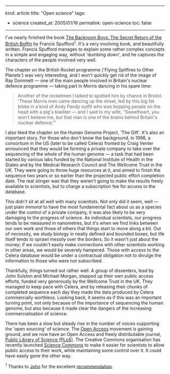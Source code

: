 -----
kind: article
title: "Open science"
tags:
- science
created_at: 2005/01/16
permalink: open-science
toc: false
-----

<p>I've nearly finished the book <a href="http://www.amazon.co.uk/exec/obidos/ASIN/0571214975/butshesagirl-21">The Backroom Boys: The Secret Return of the British Boffin</a> by Francis Spufford<sup>1</sup>. It's a very involving book, and beautifully written. Francis Spufford manages to explain some rather complex concepts in a simple and engaging way, without 'dumbing down', and he captures the characters of the people involved very well.</p>

<p>The chapter on the British Rocket programme ('Flying Spitfires to Other Planets') was very interesting, and I won't quickly get rid of the image of Ray Dommett &mdash; one of the main people involved in Britain's nuclear defence programme &mdash; taking part in Morris dancing in his spare time:</p>

<blockquote>
<p>Another of the rocketmen I talked to spotted him by chance in Bristol. 'These Morris men came dancing up the street, led by this big fat bloke in a kind of Andy Pandy outfit who was bopping people on the head with a pig's bladder &mdash; and I said to my wife, "Sweetheart, you won't believe me, but that man is one of the brains behind Britain's nuclear defence."'</p>
</blockquote>

<p>I also liked the chapter on the Human Genome Project, 'The Gift'. It's also an important story. For those who don't know the background, in 1998, a consortium in the US (later to be called Celera) fronted by Craig Venter announced that they would be forming a private company to take over the sequencing of the whole of the human genome &mdash; a task that had been started by various labs funded by the National Institute of Health in the States and by the Medical Research Council and The Wellcome Trust in the UK. They were going to throw huge resources at it, and aimed to finish the sequence two years or so earlier than the projected public effort completion date. The real stinger was that they weren't going to make the results freely available to scientists, but to charge a subscription fee for access to the database.</p>

<p>This didn't sit at all well with many scientists. Not only did it seem, well &mdash; just plain <em>immoral</em> to have the most fundamental fact about us as a species under the control of a private company, it was also likely to be very damaging to the progress of science. As individual scientists, our progress tends to be measured in nanometres, but it's when we find links between our own work and those of others that things start to move along a bit. Out of necessity, we study biology in neatly defined and bounded boxes, but life itself tends to sprawl messily over the borders. So it wasn't just about the money; if we couldn't easily make connections with other scientists working in other areas, we would be severely hampered. Those with access to the Celera database would be under a contractual obligation not to divulge the information to those who were not subscribed.</p>

<p>Thankfully, things turned out rather well. A group of dissenters, lead by John Sulston and Michael Morgan, stepped up their own public access efforts, funded very generously by the Wellcome Trust in the UK. They managed to keep pace with Celera, and by releasing their chunks of completed sequence each day they made the data produced by Celera commercially worthless. Looking back, it seems as if this was an important turning point, not only because of the importance of sequencing the human genome, but also because it made clear the dangers of the increasing commercialisation of science.</p>

<p>There has been a slow but steady rise in the number of voices supporting the 'open sourcing' of science. The <a href="http://www.earlham.edu/~peters/fos/overview.htm">Open Access</a> movement is gaining ground, and we now have an Open Access and freely distributable journal, <a href="http://www.publiclibraryofscience.org/">Public Library of Science (PLoS)</a>. The Creative Commons organisation has recently launched <a href="http://science.creativecommons.org/">Science Commons</a> to make it easier for scientists to allow public access to their work, while maintaining some control over it. It could have easily gone the other way.</p>

<p><sup>1</sup> Thanks to <a href="http://soreeyes.org/">John</a> for the excellent <a href="http://www.rousette.org.uk/blog/archives/2004/11/17/british-rocket-scientists/#comment-2870">recommendation</a>.</p>
